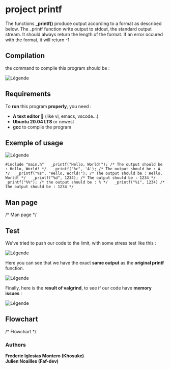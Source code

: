 # project printf

The functions **_printf()** produce output according to a format as described below. The _printf function write output to stdout, the standard output stream. It should always return the length of the format. If an error occured with the format, it will return -1.

## Compilation

the command to compile this program should be :

![Légende](https://i.ibb.co/4ZLLmcj/compilation-command.png)

## Requirements

To **run** this program **properly**, you need : 
* **A text editor** 🤡 (like vi, emacs, vscode...) 
* **Ubuntu 20.04 LTS** or newest 
* **gcc** to compile the program

## Exemple of usage

![Légende](https://i.ibb.co/sjR1nZL/example-of-usage.png)

`#include "main.h"  
_printf("Hello, World!"); /* The output should be : Hello, World! */  
_printf("%c", 'A'); /* The output should be : A */  
_printf("%s", "Hello, World!"); /* The output should be : Hello, World! */  
_printf("%d", 1234); /* The output should be : 1234 */  
_printf("%%"); /* the output should be : % */  
_printf("%i", 1234) /* the output should be : 1234 */`

## Man page

/* Man page */

## Test 

We've tried to push our code to the limit, with some stress test like this :  

![Légende](https://i.ibb.co/LPz7Wtf/test-c.png)

Here you can see that we have the exact **same output** as the **original printf** function.  

![Légende](https://i.ibb.co/YbB8nr7/output-test.png)  
  
  Finally, here is the **result of valgrind**, to see if our code have **memory issues** :
  
![Légende](https://i.ibb.co/HHZLLKw/valgrind.png)

## Flowchart
/* Flowchart */

### Authors

**Frederic Iglesias Montero (Khosuke)**  
**Julien Noailles (Faf-dev)**
